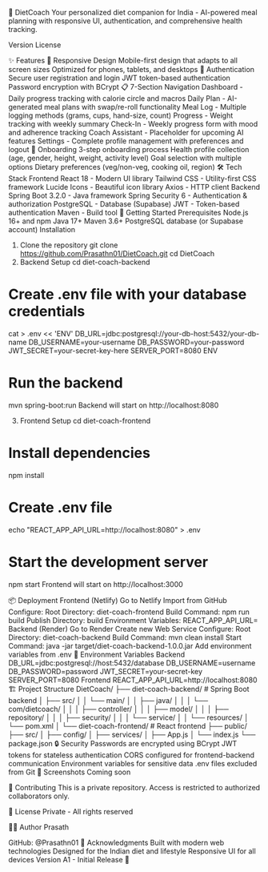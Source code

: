 🥗 DietCoach
Your personalized diet companion for India - AI-powered meal planning with responsive UI, authentication, and comprehensive health tracking.

Version License

✨ Features
📱 Responsive Design
Mobile-first design that adapts to all screen sizes
Optimized for phones, tablets, and desktops
🔐 Authentication
Secure user registration and login
JWT token-based authentication
Password encryption with BCrypt
📋 7-Section Navigation
Dashboard - Daily progress tracking with calorie circle and macros
Daily Plan - AI-generated meal plans with swap/re-roll functionality
Meal Log - Multiple logging methods (grams, cups, hand-size, count)
Progress - Weight tracking with weekly summary
Check-In - Weekly progress form with mood and adherence tracking
Coach Assistant - Placeholder for upcoming AI features
Settings - Complete profile management with preferences and logout
🎯 Onboarding
3-step onboarding process
Health profile collection (age, gender, height, weight, activity level)
Goal selection with multiple options
Dietary preferences (veg/non-veg, cooking oil, region)
🛠️ Tech Stack
Frontend
React 18 - Modern UI library
Tailwind CSS - Utility-first CSS framework
Lucide Icons - Beautiful icon library
Axios - HTTP client
Backend
Spring Boot 3.2.0 - Java framework
Spring Security 6 - Authentication & authorization
PostgreSQL - Database (Supabase)
JWT - Token-based authentication
Maven - Build tool
🚀 Getting Started
Prerequisites
Node.js 16+ and npm
Java 17+
Maven 3.6+
PostgreSQL database (or Supabase account)
Installation
1. Clone the repository
git clone https://github.com/Prasathn01/DietCoach.git
cd DietCoach
2. Backend Setup
cd diet-coach-backend

# Create .env file with your database credentials
cat > .env << 'ENV'
DB_URL=jdbc:postgresql://your-db-host:5432/your-db-name
DB_USERNAME=your-username
DB_PASSWORD=your-password
JWT_SECRET=your-secret-key-here
SERVER_PORT=8080
ENV

# Run the backend
mvn spring-boot:run
Backend will start on http://localhost:8080

3. Frontend Setup
cd diet-coach-frontend

# Install dependencies
npm install

# Create .env file
echo "REACT_APP_API_URL=http://localhost:8080" > .env

# Start the development server
npm start
Frontend will start on http://localhost:3000

📦 Deployment
Frontend (Netlify)
Go to Netlify
Import from GitHub
Configure:
Root Directory: diet-coach-frontend
Build Command: npm run build
Publish Directory: build
Environment Variables: REACT_APP_API_URL=<your-backend-url>
Backend (Render)
Go to Render
Create new Web Service
Configure:
Root Directory: diet-coach-backend
Build Command: mvn clean install
Start Command: java -jar target/diet-coach-backend-1.0.0.jar
Add environment variables from .env
📝 Environment Variables
Backend
DB_URL=jdbc:postgresql://host:5432/database
DB_USERNAME=username
DB_PASSWORD=password
JWT_SECRET=your-secret-key
SERVER_PORT=8080
Frontend
REACT_APP_API_URL=http://localhost:8080
🏗️ Project Structure
DietCoach/
├── diet-coach-backend/          # Spring Boot backend
│   ├── src/
│   │   └── main/
│   │       ├── java/
│   │       │   └── com/dietcoach/
│   │       │       ├── controller/
│   │       │       ├── model/
│   │       │       ├── repository/
│   │       │       ├── security/
│   │       │       └── service/
│   │       └── resources/
│   └── pom.xml
│
└── diet-coach-frontend/         # React frontend
    ├── public/
    ├── src/
    │   ├── config/
    │   ├── services/
    │   ├── App.js
    │   └── index.js
    └── package.json
🔒 Security
Passwords are encrypted using BCrypt
JWT tokens for stateless authentication
CORS configured for frontend-backend communication
Environment variables for sensitive data
.env files excluded from Git
📱 Screenshots
Coming soon

🤝 Contributing
This is a private repository. Access is restricted to authorized collaborators only.

📄 License
Private - All rights reserved

👨‍💻 Author
Prasath

GitHub: @Prasathn01
🙏 Acknowledgments
Built with modern web technologies
Designed for the Indian diet and lifestyle
Responsive UI for all devices
Version A1 - Initial Release 🚀
